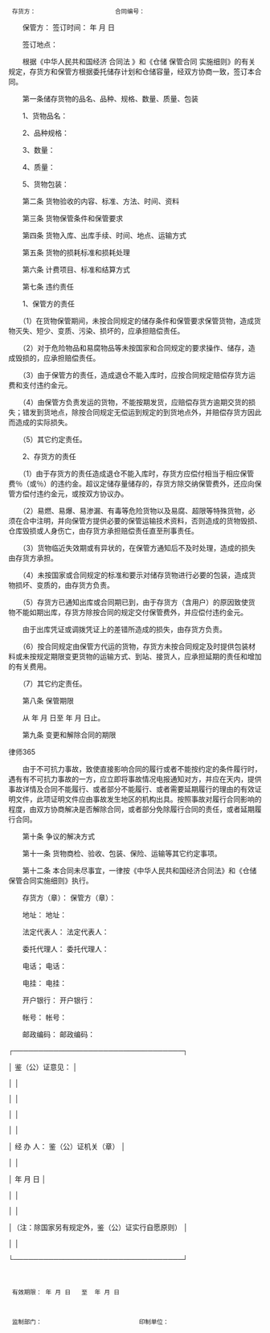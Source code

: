 
     存货方：                      合同编号：
 
 　　保管方：                      签订时间：  年  月  日
 
 　　签订地点：
 
 　　根据《中华人民共和国经济
合同法
》和《仓储
保管合同
实施细则》的有关规定，存货方和保管方根据委托储存计划和仓储容量，经双方协商一致，签订本合同。
 
 　　第一条储存货物的品名、品种、规格、数量、质量、包装
 
 　　1、货物品名：
 
 　　2、品种规格：
 
 　　3、数量：
 
 　　4、质量：
 
 　　5、货物包装：
 
 　　第二条 货物验收的内容、标准、方法、时间、资料
 
 　　第三条 货物保管条件和保管要求
 
 　　第四条 货物入库、出库手续、时间、地点、运输方式
 
 　　第五条 货物的损耗标准和损耗处理
 
 　　第六条 计费项目、标准和结算方式
 
 　　第七条 违约责任
 
 　　1、保管方的责任
 
 　　（1）在货物保管期间，未按合同规定的储存条件和保管要求保管货物，造成货物灭失、短少、变质、污染、损坏的，应承担赔偿责任。
 
 　　（2）对于危险物品和易腐物品等未按国家和合同规定的要求操作、储存，造成毁损的，应承担赔偿责任。
 
 　　（3）由于保管方的责任，造成退仓不能入库时，应按合同规定赔偿存货方运费和支付违约金元。
 
 　　（4）由保管方负责发运的货物，不能按期发货，应赔偿存货方逾期交货的损失；错发到货地点，除按合同规定无偿运到规定的到货地点外，并赔偿存货方因此而造成的实际损失。
 
 　　（5）其它约定责任。
 
 　　2、存货方的责任
 
 　　（1）由于存货方的责任造成退仓不能入库时，存货方应偿付相当于相应保管费％（或％）的违约金。超议定储存量储存的，存货方除交纳保管费外，还应向保管方偿付违约金元，或按双方协议办。
 
 　　（2）易燃、易爆、易渗漏、有毒等危险货物以及易腐、超限等特殊货物，必须在合中注明，并向保管方提供必要的保管运输技术资料，否则造成的货物毁损、仓库毁损或人身伤亡，由存货方承担赔偿责任直至刑事责任。
 
 　　（3）货物临近失效期或有异状的，在保管方通知后不及时处理，造成的损失由存货方承担。
 
 　　（4）未按国家或合同规定的标准和要示对储存货物进行必要的包装，造成货物损坏、变质的，由存货方负责。
 
 　　（5）存货方已通知出库或合同期已到，由于存货方（含用户）的原因致使货物不能如期出库，存货方除按合同的规定交付保管费外，并应偿付违约金元。
 
 　　由于出库凭证或调拨凭证上的差错所造成的损失，由存货方负责。
 
 　　（6）按合同规定由保管方代运的货物，存货方未按合同规定及时提供包装材料或未按规定期限变更货物的运输方式、到站、接货人，应承担延期的责任和增加的有关费用。
 
 　　（7）其它约定责任。
 
 　　第八条 保管期限
 
 　　从  年  月  日至  年  月  日止。
 
 　　第九条 变更和解除合同的期限
 




 
律师365






 　　由于不可抗力事故，致使直接影响合同的履行或者不能按约定的条件履行时，遇有有不可抗力事故的一方，应立即将事故情况电报通知对方，并应在天内，提供事故详情及合同不能履行、或者部分不能履行、或者需要延期履行的理由的有效证明文件，此项证明文件应由事故发生地区的机构出具。按照事故对履行合同影响的程度，由双方协商解决是否解除合同，或者部分免除履行合同的责任，或者延期履行合同。

 

 　　第十条 争议的解决方式

 

 　　第十一条 货物商检、验收、包装、保险、运输等其它约定事项。

 

 　　第十二条 本合同未尽事宜，一律按《中华人民共和国经济合同法》和《仓储保管合同实施细则》执行。

 

 　　存货方（章）：                     保管方（章）：

 

 　　地址：                             地址：

 

 　　法定代表人：                       法定代表人：

 

 　　委托代理人：                       委托代理人：

 

 　　电话；                             电话：

 

 　　电挂：                             电挂：

 

 　　开户银行：                         开户银行：

 

 　　帐号：                             帐号：

 

 　　邮政编码：                         邮政编码：

 

 ┌──────────────────────────────────┐

 │  鉴（公）证意见：                                                  │

 │                                                                    │

 │                                                                    │

 │                                                                    │

 │                                                                    │

 │  经  办  人：                                鉴（公）证机关（章）  │

 │                                                                    │

 │                                                  年    月    日    │

 │                                                                    │

 │                                                                    │

 │（注：除国家另有规定外，鉴（公）证实行自愿原则）                    │

 │                                                                    │

 └──────────────────────────────────┘

 　

     有效期限： 年 月 日   至  年 月 日

 

     监制部门：                           印制单位：

 


 

 
 
 
 
 
  


  
 

  


  


  
 
 
 
 

